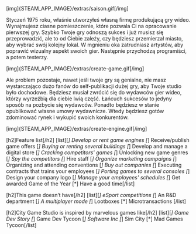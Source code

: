 [img]{STEAM_APP_IMAGE}/extras/saison.gif[/img]

Styczeń 1975 roku, właśnie utworzyłeś własną firmę produkującą gry wideo. Wynajmujesz ciasne pomieszczenie, które pozwala Ci na opracowanie pierwszej gry. Szybko Twoje gry odnoszą sukces i już musisz się przeprowadzić, ale to od Ciebie zależy, czy będziesz przemierzał miasto, aby wybrać swój kolejny lokal. W mgnieniu oka zatrudniasz artystów, aby poprawić wizualny aspekt swoich gier. Następnie przychodzą programiści, a potem testerzy.

[img]{STEAM_APP_IMAGE}/extras/create-game.gif[/img]

Ale problem pozostaje, nawet jeśli twoje gry są genialne, nie masz wystarczająco dużo fanów do self-publikacji dużej gry, aby Twoje studio było dochodowe. Będziesz musiał zwrócić się do wydawców gier wideo, którzy wyrzeźbią dla ciebie lwią część. Łańcuch sukcesów to jedyny sposób na pozbycie się wydawców. Ponadto będziesz w stanie opublikować własne umowy wydawnicze. Wtedy będziesz gotów zdominować rynek i wykupić swoich konkurentów.

[img]{STEAM_APP_IMAGE}/extras/create-engine.gif[/img]

[h2]Feature list[/h2]
[list][*] Develop or rent game engines
[*] Receive/publish game offers
[*] Buying or renting several buildings
[*] Develop and manage a digital store
[*] Cracking competitors' games
[*] Unlocking new game genres
[*] Spy the competitors
[*] Hire staff
[*] Organize marketing campaigns
[*] Organizing and attending conventions
[*] Buy out companies
[*] Executing contracts that trains your employees
[*] Porting games to several consoles
[*] Design your company logo
[*] Manage your employees' schedules
[*] Get awarded Game of the Year
[*] Have a good time[/list]

[h2]This game doesn’t have[/h2]
[list][*] eSport competitions
[*] An R&D department
[*] A multiplayer mode
[*] Lootboxes
[*] Microtransactions
[/list]

[h2]City Game Studio is inspired by marvelous games like[/h2]
[list][*] Game Dev Story
[*] Game Dev Tycoon
[*] Software Inc
[*] Sim City
[*] Mad Games Tycoon[/list]